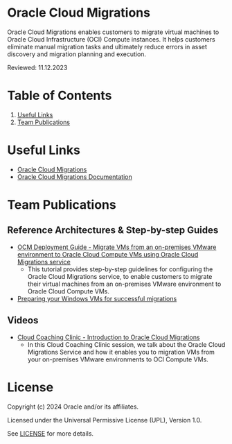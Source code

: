 # Oracle Cloud Migrations
 
Oracle Cloud Migrations enables customers to migrate virtual machines to Oracle Cloud Infrastructure (OCI) Compute instances. It helps customers eliminate manual migration tasks and ultimately reduce errors in asset discovery and migration planning and execution.

Reviewed: 11.12.2023
 
# Table of Contents
 
1. [Useful Links](#useful-links)
2. [Team Publications](#team-publications)
 
# Useful Links

- [Oracle Cloud Migrations](https://www.oracle.com/cloud/compute/virtual-machines/migration/)
- [Oracle Cloud Migrations Documentation](https://docs.oracle.com/en-us/iaas/Content/cloud-migration/home.htm)

# Team Publications

## Reference Architectures & Step-by-step Guides

- [OCM Deployment Guide - Migrate VMs from an on-premises VMware environment to Oracle Cloud Compute VMs using Oracle Cloud Migrations service](https://docs.oracle.com/en/learn/ocm-migrate-on-prem-vm/)
  - This tutorial provides step-by-step guidelines for configuring the Oracle Cloud Migrations service, to enable customers to migrate their virtual machines from an on-premises VMware environment to Oracle Cloud Compute VMs.
- [Preparing your Windows VMs for successful migrations](https://github.com/oracle-devrel/technology-engineering/tree/main/cloud-infrastructure/vmware-solutions/oracle-cloud-migrations/windows-migrations)


## Videos

- [Cloud Coaching Clinic - Introduction to Oracle Cloud Migrations](https://www.youtube.com/watch?v=a1C3vZh5Wno)
  - In this Cloud Coaching Clinic session, we talk about the Oracle Cloud Migrations Service and how it enables you to migration VMs from your on-premises VMware environments to OCI Compute VMs.
 
# License

Copyright (c) 2024 Oracle and/or its affiliates.

Licensed under the Universal Permissive License (UPL), Version 1.0.

See [LICENSE](https://github.com/oracle-devrel/technology-engineering/blob/main/LICENSE) for more details.
